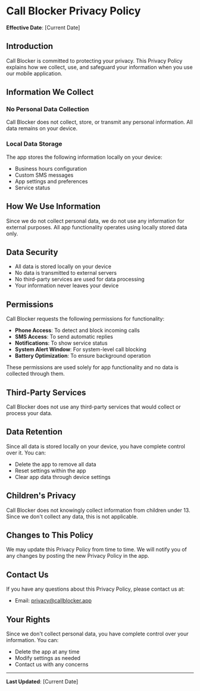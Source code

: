 # Call Blocker Privacy Policy

**Effective Date**: [Current Date]

## Introduction

Call Blocker is committed to protecting your privacy. This Privacy Policy explains how we collect, use, and safeguard your information when you use our mobile application.

## Information We Collect

### No Personal Data Collection
Call Blocker does not collect, store, or transmit any personal information. All data remains on your device.

### Local Data Storage
The app stores the following information locally on your device:
- Business hours configuration
- Custom SMS messages
- App settings and preferences
- Service status

## How We Use Information

Since we do not collect personal data, we do not use any information for external purposes. All app functionality operates using locally stored data only.

## Data Security

- All data is stored locally on your device
- No data is transmitted to external servers
- No third-party services are used for data processing
- Your information never leaves your device

## Permissions

Call Blocker requests the following permissions for functionality:

- **Phone Access**: To detect and block incoming calls
- **SMS Access**: To send automatic replies
- **Notifications**: To show service status
- **System Alert Window**: For system-level call blocking
- **Battery Optimization**: To ensure background operation

These permissions are used solely for app functionality and no data is collected through them.

## Third-Party Services

Call Blocker does not use any third-party services that would collect or process your data.

## Data Retention

Since all data is stored locally on your device, you have complete control over it. You can:
- Delete the app to remove all data
- Reset settings within the app
- Clear app data through device settings

## Children's Privacy

Call Blocker does not knowingly collect information from children under 13. Since we don't collect any data, this is not applicable.

## Changes to This Policy

We may update this Privacy Policy from time to time. We will notify you of any changes by posting the new Privacy Policy in the app.

## Contact Us

If you have any questions about this Privacy Policy, please contact us at:
- Email: privacy@callblocker.app

## Your Rights

Since we don't collect personal data, you have complete control over your information. You can:
- Delete the app at any time
- Modify settings as needed
- Contact us with any concerns

---

**Last Updated**: [Current Date]

